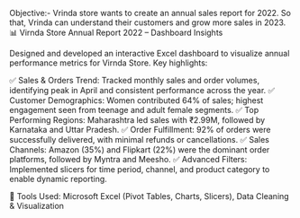 Objective:- Vrinda store wants to create an annual sales report for 2022. So that, Vrinda can understand their customers and grow more sales in 2023.
📊 Virnda Store Annual Report 2022 – Dashboard Insights

Designed and developed an interactive Excel dashboard to visualize annual performance metrics for Virnda Store. Key highlights:

✅ Sales & Orders Trend: Tracked monthly sales and order volumes, identifying peak in April and consistent performance across the year.
✅ Customer Demographics: Women contributed 64% of sales; highest engagement seen from teenage and adult female segments.
✅ Top Performing Regions: Maharashtra led sales with ₹2.99M, followed by Karnataka and Uttar Pradesh.
✅ Order Fulfillment: 92% of orders were successfully delivered, with minimal refunds or cancellations.
✅ Sales Channels: Amazon (35%) and Flipkart (22%) were the dominant order platforms, followed by Myntra and Meesho.
✅ Advanced Filters: Implemented slicers for time period, channel, and product category to enable dynamic reporting.

📌 Tools Used: Microsoft Excel (Pivot Tables, Charts, Slicers), Data Cleaning & Visualization
